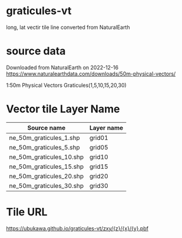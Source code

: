 # graticules-vt
long, lat vectir tile line converted from NaturalEarth


# source data
Downloaded from NaturalEarth on 2022-12-16  
https://www.naturalearthdata.com/downloads/50m-physical-vectors/

1:50m Physical Vectors
Graticules(1,5,10,15,20,30)


# Vector tile Layer Name

| Source name              | Layer name    |
| ------------------------ | ------------- |
| ne_50m_graticules_1.shp  | grid01        |
| ne_50m_graticules_5.shp  | grid05        |
| ne_50m_graticules_10.shp | grid10        |
| ne_50m_graticules_15.shp | grid15        |
| ne_50m_graticules_20.shp | grid20        |
| ne_50m_graticules_30.shp | grid30        |


# Tile URL
https://ubukawa.github.io/graticules-vt/zxy/{z}/{x}/{y}.pbf
